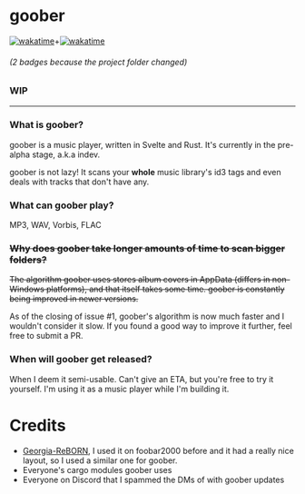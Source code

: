 # goober

[![wakatime](https://wakatime.com/badge/user/81d95bac-b8dd-495f-a6ea-b03daa3dc2ca/project/2559889e-dbc9-4052-83d9-22cc16745e71.svg)](https://wakatime.com/badge/user/81d95bac-b8dd-495f-a6ea-b03daa3dc2ca/project/2559889e-dbc9-4052-83d9-22cc16745e71)\+[![wakatime](https://wakatime.com/badge/user/81d95bac-b8dd-495f-a6ea-b03daa3dc2ca/project/540f90ec-0a99-4a8f-8a05-fac748229d76.svg)](https://wakatime.com/badge/user/81d95bac-b8dd-495f-a6ea-b03daa3dc2ca/project/540f90ec-0a99-4a8f-8a05-fac748229d76)

###### (2 badges because the project folder changed)

### WIP

---

### What is goober?

goober is a music player, written in Svelte and Rust. It's currently in the pre-alpha stage, a.k.a indev.

goober is not lazy! It scans your **whole** music library's id3 tags and even deals with tracks that don't have any.

### What can goober play?

MP3, WAV, Vorbis, FLAC

### ~~Why does goober take longer amounts of time to scan bigger folders?~~

~~The algorithm goober uses stores album covers in AppData (differs in non-Windows platforms),
and that itself takes some time. goober is constantly being improved in newer versions.~~

As of the closing of issue #1, goober's algorithm is now much faster and I wouldn't consider it slow.
If you found a good way to improve it further, feel free to submit a PR.

### When will goober get released?

When I deem it semi-usable. Can't give an ETA, but you're free to try it yourself. I'm using it as a music player while I'm building it.

# Credits

- [Georgia-ReBORN](https://github.com/TT-ReBORN/Georgia-ReBORN), I used it on foobar2000 before and it had a really nice layout, so I used a similar one for goober.
- Everyone's cargo modules goober uses
- Everyone on Discord that I spammed the DMs of with goober updates
